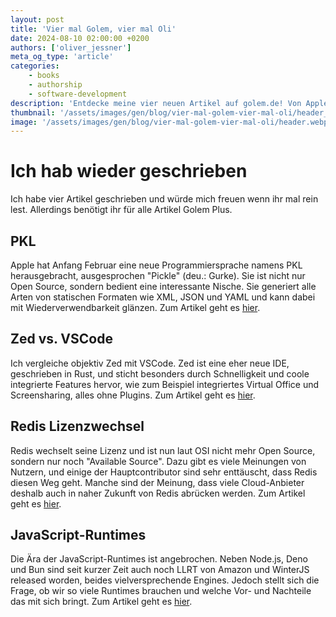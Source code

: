 ```yaml
---
layout: post
title: 'Vier mal Golem, vier mal Oli'
date: 2024-08-10 02:00:00 +0200
authors: ['oliver_jessner']
meta_og_type: 'article'
categories:
    - books
    - authorship
    - software-development
description: 'Entdecke meine vier neuen Artikel auf golem.de! Von Apples PKL bis hin zum Vergleich zwischen Zed und VSCode, von Redis Lizenzwechsel bis zu den neuen JavaScript-Runtimes. Klicke auf die Links, um mehr zu erfahren!'
thumbnail: '/assets/images/gen/blog/vier-mal-golem-vier-mal-oli/header_thumbnail.webp'
image: '/assets/images/gen/blog/vier-mal-golem-vier-mal-oli/header.webp'
---
```


# Ich hab wieder geschrieben

Ich habe vier Artikel geschrieben und würde mich freuen wenn ihr mal rein lest. Allerdings benötigt ihr für alle Artikel Golem Plus.

## PKL

Apple hat Anfang Februar eine neue Programmiersprache namens PKL herausgebracht, ausgesprochen "Pickle" (deu.: Gurke). Sie ist nicht nur Open Source, sondern bedient eine interessante Nische. Sie generiert alle Arten von statischen Formaten wie XML, JSON und YAML und kann dabei mit Wiederverwendbarkeit glänzen. Zum Artikel geht es [hier](https://www.golem.de/news/javascript-bun-greift-nach-dem-platz-von-node-js-2311-179183.html).

## Zed vs. VSCode

Ich vergleiche objektiv Zed mit VSCode. Zed ist eine eher neue IDE, geschrieben in Rust, und sticht besonders durch Schnelligkeit und coole integrierte Features hervor, wie zum Beispiel integriertes Virtual Office und Screensharing, alles ohne Plugins. Zum Artikel geht es [hier]().

## Redis Lizenzwechsel

Redis wechselt seine Lizenz und ist nun laut OSI nicht mehr Open Source, sondern nur noch "Available Source". Dazu gibt es viele Meinungen von Nutzern, und einige der Hauptcontributor sind sehr enttäuscht, dass Redis diesen Weg geht. Manche sind der Meinung, dass viele Cloud-Anbieter deshalb auch in naher Zukunft von Redis abrücken werden. Zum Artikel geht es [hier](https://www.golem.de/news/neues-lizenzmodell-bei-redis-das-ende-einer-open-source-aera-2405-184945.html).

## JavaScript-Runtimes

Die Ära der JavaScript-Runtimes ist angebrochen. Neben Node.js, Deno und Bun sind seit kurzer Zeit auch noch LLRT von Amazon und WinterJS released worden, beides vielversprechende Engines. Jedoch stellt sich die Frage, ob wir so viele Runtimes brauchen und welche Vor- und Nachteile das mit sich bringt. Zum Artikel geht es [hier]().

